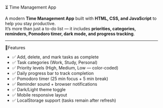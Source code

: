 ⏳ Time Management App

A modern **Time Management App** built with **HTML, CSS, and JavaScript** to help you stay productive.  
It’s more than just a to-do list — it includes **priorities, categories, reminders, Pomodoro timer, dark mode, and progress tracking**.

---

 🌟Features
- ✅ Add, delete, and mark tasks as complete  
- ✅ Task categories (Work, Study, Personal)  
- ✅ Priority levels (High, Medium, Low — color-coded)  
- ✅ Daily progress bar to track completion  
- ✅ Pomodoro timer (25 min focus + 5 min break)  
- ✅ Reminder sound + browser notifications  
- ✅ Dark/Light theme toggle  
- ✅ Mobile responsive layout  
- ✅ LocalStorage support (tasks remain after refresh)  


